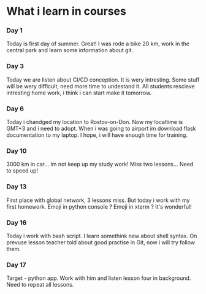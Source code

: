 # What i learn in courses
### Day 1
Today is first day of summer. Great! 
I was rode a bike 20 km, work in the central park and learn some information about git.

### Day 3
Today we are listen about CI/CD conception. It is wery intresting.
Some stuff will be wery difficult, need more time to undestand it.
All students rescieve intresting home work, i think i can start make it tomorrow.

### Day 6
Today i chandged my location to Rostov-on-Don. Now my localtime is GMT+3 and i need to adopt.
When i was going to airport im download flask documentation to my laptop. I hope, i will have enough time for training.

### Day 10
3000 km in car... Im not keep up my study work! Miss two lessons... Need to speed up!

### Day 13
First place with global network, 3 lessons miss. 
But today i work with my first homework. Emoji in python console ? Emoji in xterm ? It's wonderful!

### Day 16
Today i work with bash script. I learn somethink new about shell syntax. On prevuse lesson teacher told about good practise in Git, now i will try follow them.

### Day 17
Target - python app. Work with him and listen lesson four in background. Need to repeat all lessons. 